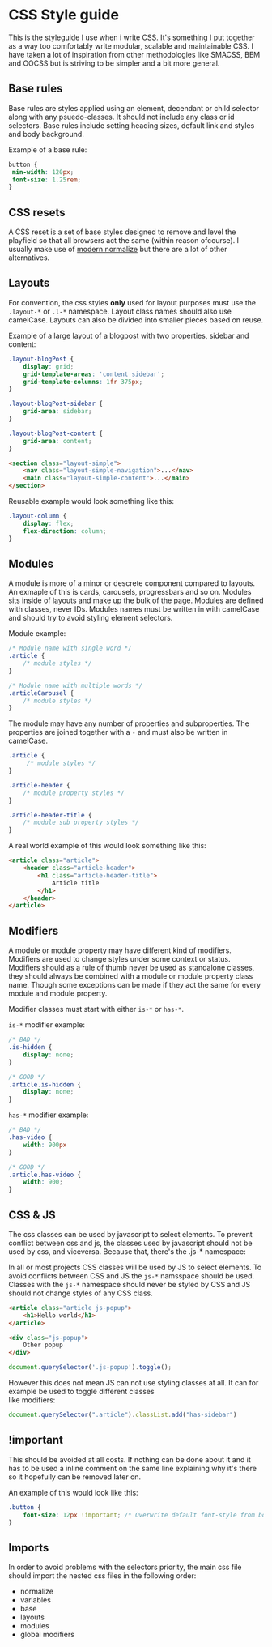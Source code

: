 # CSS Style guide

This is the styleguide I use when i write CSS. It's something I put together as a way too 
comfortably write modular, scalable and maintainable CSS. I have taken a lot of inspiration from other
methodologies like SMACSS, BEM and OOCSS but is striving to be simpler and a bit more general.

## Base rules
Base rules are styles applied using an element, decendant or child selector along with any psuedo-classes. 
It should not include any class or id selectors. Base rules include setting heading sizes, default link and
styles and body background.

Example of a base rule:

```css
button {
 min-width: 120px;
 font-size: 1.25rem;
}
```

## CSS resets
A CSS reset is a set of base styles designed to remove and level the playfield so that all browsers 
act the same (within reason ofcourse). I usually make use of [modern normalize](https://github.com/sindresorhus/modern-normalize) 
but there are a lot of other alternatives.

## Layouts
For convention, the css styles **only** used for layout purposes must use the ```.layout-*``` or ```.l-*``` namespace. 
Layout class names should also use camelCase. Layouts can also be divided into smaller pieces based on reuse. 

Example of a large layout of a blogpost with two properties, sidebar and content:

```css
.layout-blogPost {
    display: grid;
    grid-template-areas: 'content sidebar';
    grid-template-columns: 1fr 375px;
}

.layout-blogPost-sidebar {
    grid-area: sidebar;
}

.layout-blogPost-content {
    grid-area: content;
}
```

```html
<section class="layout-simple">
    <nav class="layout-simple-navigation">...</nav>
    <main class="layout-simple-content">...</main>
</section>
```

Reusable example would look something like this:

```css
.layout-column {
    display: flex;
    flex-direction: column;
}
```
## Modules 
A module is more of a minor or descrete component compared to layouts. An exmaple of this is cards, carousels, 
progressbars and so on. Modules sits inside of layouts and make up the bulk of the page. Modules are defined with 
classes, never IDs. Modules names must be written in with camelCase and should try to avoid styling element selectors. 

Module example:

```css
/* Module name with single word */
.article {
    /* module styles */
}

/* Module name with multiple words */
.articleCarousel {
    /* module styles */
}
```

The module may have any number of properties and subproperties. The properties are 
joined together with a ```-``` and must also be written in camelCase.

```css
.article {
     /* module styles */
}

.article-header {
    /* module property styles */
}

.article-header-title {
    /* module sub property styles */
}
```

A real world example of this would look something like this:

```html
<article class="article">
    <header class="article-header">
        <h1 class="article-header-title">
            Article title
        </h1>
    </header>
</article>
```

## Modifiers
A module or module property may have different kind of modifiers. Modifiers are used to change styles under 
some context or status. Modifiers should as a rule of thumb never be used as standalone classes, they should always 
be combined with a module or module property class name. Though some exceptions can be made if they 
act the same for every module and module property. 

Modifier classes must start with either ```is-*``` or ```has-*```. 

```is-*``` modifier example:

```css
/* BAD */
.is-hidden {
    display: none;
}

/* GOOD */
.article.is-hidden {
    display: none;
}
```

```has-*``` modifier example:

```css
/* BAD */
.has-video {
    width: 900px
}

/* GOOD */
.article.has-video {
    width: 900;
}
```

## CSS & JS
The css classes can be used by javascript to select elements. To prevent conflict between css and js, the classes 
used by javascript should not be used by css, and viceversa. Because that, there's the .js-* namespace:

In all or most projects CSS classes will be used by JS to select elements. To avoid conflicts between CSS and JS the ```js-*```
namsspace should be used. Classes with the ```js-*```  namespace should never be styled by CSS and JS should not change styles of any
CSS class. 

```html
<article class="article js-popup">
    <h1>Hello world</h1>
</article>

<div class="js-popup">
    Other popup
</div>
```

```javascript
document.querySelector('.js-popup').toggle();
```

However this does not mean JS can not use styling classes at all. It can for example be used to toggle different classes  
like modifiers:


```javascript
document.querySelector(".article").classList.add("has-sidebar")
```

## !important
This should be avoided at all costs. If nothing can be done about it and it has to be used a inline comment on
the same line explaining why it's there so it hopefully can be removed later on. 

An example of this would look like this:

```css
.button {
    font-size: 12px !important; /* Overwrite default font-style from bootstrap button */
}
```

## Imports
In order to avoid problems with the selectors priority, the main css file should import the nested 
css files in the following order:
 * normalize
 * variables 
 * base
 * layouts
 * modules
 * global modifiers

